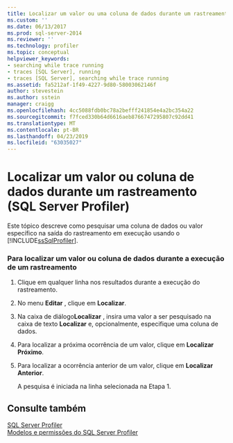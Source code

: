 ```yaml
---
title: Localizar um valor ou uma coluna de dados durante um rastreamento (SQL Server Profiler) | Microsoft Docs
ms.custom: ''
ms.date: 06/13/2017
ms.prod: sql-server-2014
ms.reviewer: ''
ms.technology: profiler
ms.topic: conceptual
helpviewer_keywords:
- searching while trace running
- traces [SQL Server], running
- traces [SQL Server], searching while trace running
ms.assetid: fa5212af-1f49-4227-9d80-58003062146f
author: stevestein
ms.author: sstein
manager: craigg
ms.openlocfilehash: 4cc5088fdb0bc78a2befff241854e4a2bc354a22
ms.sourcegitcommit: f7fced330b64d6616aeb8766747295807c92dd41
ms.translationtype: MT
ms.contentlocale: pt-BR
ms.lasthandoff: 04/23/2019
ms.locfileid: "63035027"
---
```

# <a name="find-a-value-or-data-column-while-tracing-sql-server-profiler"></a>Localizar um valor ou coluna de dados durante um rastreamento (SQL Server Profiler)
  Este tópico descreve como pesquisar uma coluna de dados ou valor específico na saída do rastreamento em execução usando o [!INCLUDE[ssSqlProfiler](../../includes/sssqlprofiler-md.md)].  
  
### <a name="to-find-a-value-or-data-column-while-running-a-trace"></a>Para localizar um valor ou coluna de dados durante a execução de um rastreamento  
  
1.  Clique em qualquer linha nos resultados durante a execução do rastreamento.  
  
2.  No menu **Editar** , clique em **Localizar**.  
  
3.  Na caixa de diálogo**Localizar** , insira uma valor a ser pesquisado na caixa de texto **Localizar** e, opcionalmente, especifique uma coluna de dados.  
  
4.  Para localizar a próxima ocorrência de um valor, clique em **Localizar Próximo**.  
  
5.  Para localizar a ocorrência anterior de um valor, clique em **Localizar Anterior**.  
  
     A pesquisa é iniciada na linha selecionada na Etapa 1.  
  
## <a name="see-also"></a>Consulte também  
 [SQL Server Profiler](sql-server-profiler.md)   
 [Modelos e permissões do SQL Server Profiler](sql-server-profiler-templates-and-permissions.md)  
  
  
